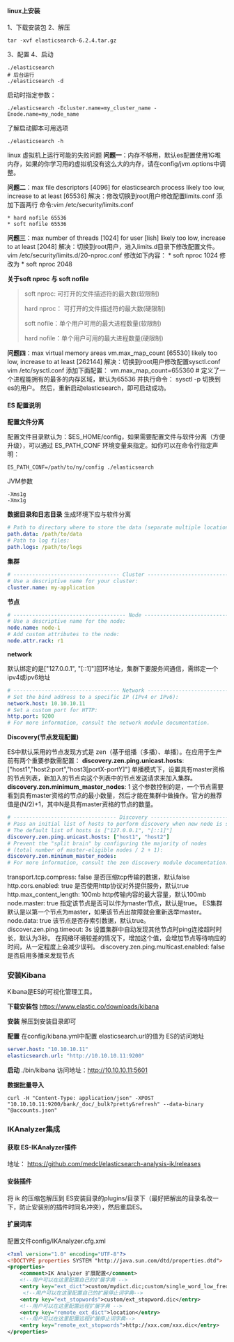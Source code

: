 #### linux上安装

1、下载安装包
2、解压

```shell
tar -xvf elasticsearch-6.2.4.tar.gz
```

3、配置
4、启动

```shell
./elasticsearch
# 后台运行
./elasticsearch -d
```

启动时指定参数：

```shell
./elasticsearch -Ecluster.name=my_cluster_name -Enode.name=my_node_name
```

了解启动脚本可用选项

```shell
./elasticsearch -h
```

linux 虚拟机上运行可能的失败问题
**问题一**：内存不够用，默认es配置使用1G堆内存，如果的你学习用的虚拟机没有这么大的内存，请在config/jvm.options中调整。

**问题二**：max file descriptors [4096] for elasticsearch process likely too low, increase to at least [65536]
解决：修改切换到root用户修改配置limits.conf 添加下面两行
命令:vim /etc/security/limits.conf

```shell
* hard nofile 65536
* soft nofile 65536
```

**问题三**：max number of threads [1024] for user [lish] likely too low, increase to at least [2048]
解决：切换到root用户，进入limits.d目录下修改配置文件。
vim /etc/security/limits.d/20-nproc.conf 
修改如下内容：
\* soft nproc 1024
修改为
\* soft nproc 2048

**关于soft nproc 与 soft nofile**

> soft nproc: 可打开的文件描述符的最大数(软限制)
>
> hard nproc： 可打开的文件描述符的最大数(硬限制)
>
> soft nofile：单个用户可用的最大进程数量(软限制)
>
> hard nofile：单个用户可用的最大进程数量(硬限制)

**问题四**：max virtual memory areas vm.max_map_count [65530] likely too low, increase to at least [262144]
解决：切换到root用户修改配置sysctl.conf
vim /etc/sysctl.conf 
添加下面配置：
vm.max_map_count=655360  # 定义了一个进程能拥有的最多的内存区域，默认为65536
并执行命令：
sysctl -p
切换到es的用户。
然后，重新启动elasticsearch，即可启动成功。

#### ES 配置说明

**配置文件分离**

配置文件目录默认为：$ES_HOME/config，如果需要配置文件与软件分离（方便升级），可以通过 ES_PATH_CONF 环境变量来指定。如你可以在命令行指定声明：

```shell
ES_PATH_CONF=/path/to/ny/config ./elasticsearch
```

JVM参数

```shell
-Xms1g
-Xmx1g
```

**数据目录和日志目录**
生成环境下应与软件分离

```yaml
# Path to directory where to store the data (separate multiple locations by comma):
path.data: /path/to/data
# Path to log files:
path.logs: /path/to/logs
```

**集群**

```yaml
# ---------------------------------- Cluster -----------------------------------
# Use a descriptive name for your cluster:
cluster.name: my-application
```

**节点**

```yaml
# ------------------------------------ Node ------------------------------------
# Use a descriptive name for the node:
node.name: node-1
# Add custom attributes to the node:
node.attr.rack: r1

```

**network**

默认绑定的是["127.0.0.1", "[::1]"]回环地址，集群下要服务间通信，需绑定一个ipv4或ipv6地址

```yaml
# ---------------------------------- Network -----------------------------------
# Set the bind address to a specific IP (IPv4 or IPv6):
network.host: 10.10.10.11
# Set a custom port for HTTP:
http.port: 9200
# For more information, consult the network module documentation.
```

**Discovery(节点发现配置)**

ES中默认采用的节点发现方式是  zen（基于组播（多播）、单播）。在应用于生产前有两个重要参数需配置：
**discovery.zen.ping.unicast.hosts**: ["host1","host2:port","host3[portX-portY]"]
单播模式下，设置具有master资格的节点列表，新加入的节点向这个列表中的节点发送请求来加入集群。
**discovery.zen.minimum_master_nodes**: 1
这个参数控制的是，一个节点需要看到具有master资格的节点的最小数量，然后才能在集群中做操作。官方的推荐值是(N/2)+1，其中N是具有master资格的节点的数量。

```yaml
# --------------------------------- Discovery ----------------------------------
# Pass an initial list of hosts to perform discovery when new node is started:
# The default list of hosts is ["127.0.0.1", "[::1]"]
discovery.zen.ping.unicast.hosts: ["host1", "host2"]
# Prevent the "split brain" by configuring the majority of nodes 
# (total number of master-eligible nodes / 2 + 1):
discovery.zen.minimum_master_nodes: 
# For more information, consult the zen discovery module documentation.
```

transport.tcp.compress: false
    是否压缩tcp传输的数据，默认false
http.cors.enabled: true
    是否使用http协议对外提供服务，默认true
http.max_content_length: 100mb
    http传输内容的最大容量，默认100mb
node.master: true
    指定该节点是否可以作为master节点，默认是true。
    ES集群默认是以第一个节点为master，如果该节点出故障就会重新选举master。
node.data: true
    该节点是否存索引数据，默认true。
discover.zen.ping.timeout: 3s
    设置集群中自动发现其他节点时ping连接超时时长，默认为3秒。
    在网络环境较差的情况下，增加这个值，会增加节点等待响应的时间，从一定程度上会减少误判。
discovery.zen.ping.multicast.enabled: false
    是否启用多播来发现节点

### 安装Kibana

Kibana是ES的可视化管理工具。

**下载安装包**
https://www.elastic.co/downloads/kibana

**安装**
解压到安装目录即可

**配置**
在config/kibana.yml中配置 elasticsearch.url的值为 ES的访问地址

```yaml
server.host: "10.10.10.11"
elasticsearch.url: "http://10.10.10.11:9200"
```

**启动**
./bin/kibana
访问地址：http://10.10.10.11:5601

**数据批量导入**

```shell
curl -H "Content-Type: application/json" -XPOST "10.10.10.11:9200/bank/_doc/_bulk?pretty&refresh" --data-binary "@accounts.json"
```



### IKAnalyzer集成

#### 获取 ES-IKAnalyzer插件

地址： https://github.com/medcl/elasticsearch-analysis-ik/releases

#### 安装插件

将 ik 的压缩包解压到 ES安装目录的plugins/目录下（最好把解出的目录名改一下，防止安装别的插件时同名冲突），然后重启ES。

#### 扩展词库

配置文件config/IKAnalyzer.cfg.xml

```xml
<?xml version="1.0" encoding="UTF-8"?>
<!DOCTYPE properties SYSTEM "http://java.sun.com/dtd/properties.dtd">
<properties>
	<comment>IK Analyzer 扩展配置</comment>
	<!--用户可以在这里配置自己的扩展字典 -->
	<entry key="ext_dict">custom/mydict.dic;custom/single_word_low_freq.dic</entry>
	 <!--用户可以在这里配置自己的扩展停止词字典-->
	<entry key="ext_stopwords">custom/ext_stopword.dic</entry>
 	<!--用户可以在这里配置远程扩展字典 -->
	<entry key="remote_ext_dict">location</entry>
 	<!--用户可以在这里配置远程扩展停止词字典-->
	<entry key="remote_ext_stopwords">http://xxx.com/xxx.dic</entry>
</properties>
```

